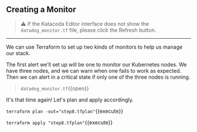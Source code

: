 ## Creating a Monitor

> ⚠️ If the Katacoda Editor interface does not show the `datadog_monitor.tf` file, please click the <i class="fa fa-sync"></i> Refresh button.

---

We can use Terraform to set up two kinds of monitors to help us manage our stack.

The first alert we’ll set up will be one to monitor our Kubernetes nodes. We have three nodes, and we can warn when one fails to work as expected. Then we can alert in a critical state if only one of the three nodes is running.

> `datadog_monitor.tf`{{open}}

It's that time again! Let's plan and apply accordingly.

`terraform plan -out="step8.tfplan"`{{execute}}

`terraform apply "step8.tfplan"`{{execute}}
